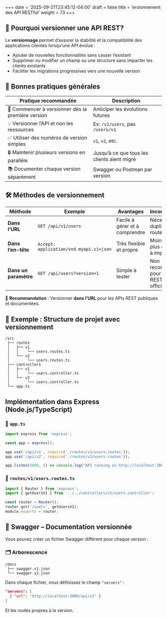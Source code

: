 +++
date = '2025-09-21T23:45:12-04:00'
draft = false
title = 'ersionnement des API RESTful'
weight = 73
+++



## 🧠 Pourquoi versionner une API REST?

Le **versionnage** permet d’assurer la stabilité et la compatibilité des applications clientes lorsqu’une API évolue :

* Ajouter de nouvelles fonctionnalités sans casser l’existant
* Supprimer ou modifier un champ ou une structure sans impacter les clients existants
* Faciliter les migrations progressives vers une nouvelle version


## 🎯 Bonnes pratiques générales

| Pratique recommandée                              | Description                                 |
| ------------------------------------------------- | ------------------------------------------- |
| 📌 Commencer à versionner dès la première version | Anticiper les évolutions futures            |
| 💡 Versionner l’API et non les ressources         | Ex: `/v1/users`, pas `/users/v1`            |
| ✅ Utiliser des numéros de version simples         | `v1`, `v2`, etc.                            |
| 🔒 Maintenir plusieurs versions en parallèle      | Jusqu’à ce que tous les clients aient migré |
| 📚 Documenter chaque version séparément           | Swagger ou Postman par version              |


## 🛠️ Méthodes de versionnement

| Méthode               | Exemple                                 | Avantages                      | Inconvénients                                |
| --------------------- | --------------------------------------- | ------------------------------ | -------------------------------------------- |
| **Dans l’URL**        | `GET /api/v1/users`                     | Facile à gérer et à comprendre | Nécessite de dupliquer les routes            |
| **Dans l’en-tête**    | `Accept: application/vnd.myapi.v1+json` | Très flexible et propre        | Moins visible, plus complexe à implémenter   |
| **Dans un paramètre** | `GET /api/users?version=1`              | Simple à tester                | Non recommandé pour les API REST officielles |

🧩 **Recommandation** : Versionner **dans l’URL** pour les APIs REST publiques et documentées.


## 📁 Exemple : Structure de projet avec versionnement

```
/src
 ├── routes
 │   ├── v1
 │   │    └── users.routes.ts
 │   └── v2
 │        └── users.routes.ts
 ├── controllers
 │   ├── v1
 │   │    └── users.controller.ts
 │   └── v2
 │        └── users.controller.ts
 └── app.ts
```

## Implémentation dans Express (Node.js/TypeScript)

### 📄 `app.ts`

```ts
import express from 'express';

const app = express();

app.use('/api/v1', require('./routes/v1/users.routes'));
app.use('/api/v2', require('./routes/v2/users.routes'));

app.listen(3000, () => console.log("API running on http://localhost:3000"));
```

### 📄 `routes/v1/users.routes.ts`

```ts
import { Router } from 'express';
import { getUsersV1 } from '../../controllers/v1/users.controller';

const router = Router();
router.get('/users', getUsersV1);
module.exports = router;
```

## 📄 Swagger – Documentation versionnée

Vous pouvez créer un fichier Swagger différent pour chaque version :

### 🗂️ Arborescence

```
/docs
 ├── swagger.v1.json
 └── swagger.v2.json
```

Dans chaque fichier, vous définissez le champ `"servers"` :

```json
"servers": [
  { "url": "http://localhost:3000/api/v1" }
]
```

Et les routes propres à la version.



